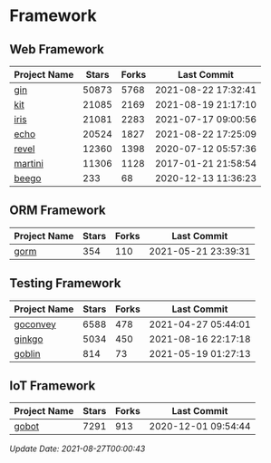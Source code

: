 # Framework

## Web Framework
| Project Name | Stars | Forks | Last Commit |
| ------------ | ----- | ----- | ----------- |
| [gin](https://github.com/gin-gonic/gin) | 50873 | 5768 | 2021-08-22 17:32:41 |
| [kit](https://github.com/go-kit/kit) | 21085 | 2169 | 2021-08-19 21:17:10 |
| [iris](https://github.com/kataras/iris) | 21081 | 2283 | 2021-07-17 09:00:56 |
| [echo](https://github.com/labstack/echo) | 20524 | 1827 | 2021-08-22 17:25:09 |
| [revel](https://github.com/revel/revel) | 12360 | 1398 | 2020-07-12 05:57:36 |
| [martini](https://github.com/go-martini/martini) | 11306 | 1128 | 2017-01-21 21:58:54 |
| [beego](https://github.com/astaxie/beego) | 233 | 68 | 2020-12-13 11:36:23 |

## ORM Framework
| Project Name | Stars | Forks | Last Commit |
| ------------ | ----- | ----- | ----------- |
| [gorm](https://github.com/jinzhu/gorm) | 354 | 110 | 2021-05-21 23:39:31 |

## Testing Framework
| Project Name | Stars | Forks | Last Commit |
| ------------ | ----- | ----- | ----------- |
| [goconvey](https://github.com/smartystreets/goconvey) | 6588 | 478 | 2021-04-27 05:44:01 |
| [ginkgo](https://github.com/onsi/ginkgo) | 5034 | 450 | 2021-08-16 22:17:18 |
| [goblin](https://github.com/franela/goblin) | 814 | 73 | 2021-05-19 01:27:13 |

## IoT Framework
| Project Name | Stars | Forks | Last Commit |
| ------------ | ----- | ----- | ----------- |
| [gobot](https://github.com/hybridgroup/gobot) | 7291 | 913 | 2020-12-01 09:54:44 |

*Update Date: 2021-08-27T00:00:43*